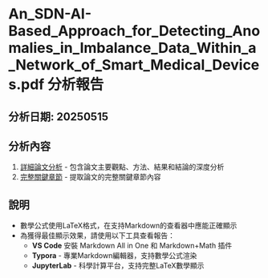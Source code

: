# An_SDN-AI-Based_Approach_for_Detecting_Anomalies_in_Imbalance_Data_Within_a_Network_of_Smart_Medical_Devices.pdf 分析報告

## 分析日期: 20250515

## 分析內容

1. [詳細論文分析](detailed_analysis.md) - 包含論文主要觀點、方法、結果和結論的深度分析
2. [完整關鍵章節](complete_sections.md) - 提取論文的完整關鍵章節內容

## 說明

* 數學公式使用LaTeX格式，在支持Markdown的查看器中應能正確顯示
* 為獲得最佳顯示效果，請使用以下工具查看報告：
  * **VS Code** 安裝 Markdown All in One 和 Markdown+Math 插件
  * **Typora** - 專業Markdown編輯器，支持數學公式渲染
  * **JupyterLab** - 科學計算平台，支持完整LaTeX數學顯示

